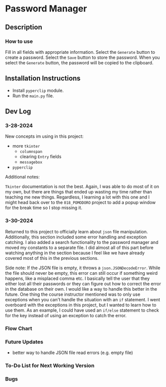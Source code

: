 # Password Manager

## Description

### **How to use**

Fill in all fields with appropriate information. Select the `Generate` button to create a password. Select the `Save` button to store the password. When you select the `Generate` button, the password will be copied to the clipboard.

## Installation Instructions

* Install `pyperclip` module.
* Run the `main.py` file.

## Dev Log

### 3-28-2024

New concepts im using in this project:

* more `tkinter`
  * `columnspan`
  * clearing `Entry` fields
  * `messagebox`
* `pyperclip`

Additional notes:

`Tkinter` documentation is not the best. Again, I was able to do most of it on my own, but there are things that ended up wasting my time rather than teaching me new things. Regardless, I learning a lot with this one and I might head back over to the `018_POMODORO` project to add a popup window for the break time so I stop missing it.

### 3-30-2024

Returned to this project to officially learn about `json` file manipulation. Additionally, this section included some error handling and exception catching. I also added a search functionality to the password manager and moved my constants to a separate file. I did almost all of this part before watching anything in the section because I feel like we have already covered most of this in the previous sections.

Side note: If the JSON file is empty, it throws a `json.JSONDecodeError`. While the file should never be empty, this error can still occur if something weird happens, like a misplaced comma etc. I basically tell the user that they either lost all their passwords or they can figure out how to correct the error in the database on their own. I would like a way to handle this better in the future. One thing the course instructor mentioned was to only use exceptions when you can't handle the situation with an `if` statement. I went overboard with the exceptions in this project, but I wanted to learn how to use them. As an example, I could have used an `if/else` statement to check for the key instead of using an exception to catch the error.

### **Flow Chart**

### **Future Updates**

* better way to handle JSON file read errors (e.g. empty file)

### **To-Do List for Next Working Version**

### **Bugs**
